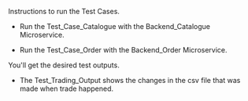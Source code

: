 Instructions to run the Test Cases.

* Run the Test_Case_Catalogue with the Backend_Catalogue Microservice.

* Run the Test_Case_Order with the Backend_Order Microservice.

You'll get the desired test outputs.

* The Test_Trading_Output shows the changes in the csv file that was made when trade happened.
